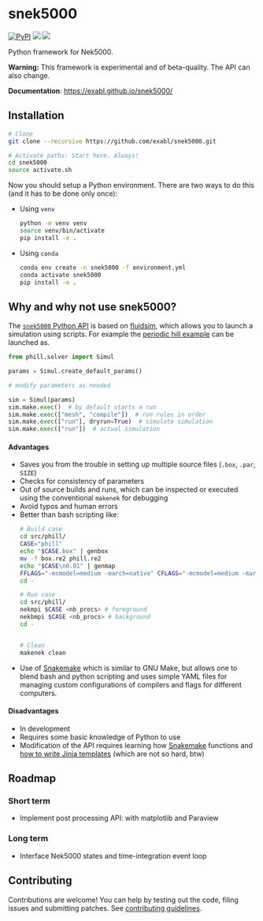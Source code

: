 # snek5000

[![PyPI](https://img.shields.io/pypi/v/snek5000)](https://pypi.org/project/snek5000/)
[![](https://github.com/exabl/snek5000/workflows/Tests/badge.svg)](https://github.com/exabl/snek5000/actions?workflow=Tests)
[![](https://github.com/exabl/snek5000/workflows/Docs/badge.svg)](https://github.com/exabl/snek5000/actions?workflow=Docs)

Python framework for Nek5000.

**Warning:** This framework is experimental and of beta-quality. The API can also change.

**Documentation**: https://exabl.github.io/snek5000/

## Installation

```sh 
# Clone
git clone --recursive https://github.com/exabl/snek5000.git

# Activate paths: Start here. Always!
cd snek5000
source activate.sh

```

Now you should setup a Python environment. There are two ways to
do this (and it has to be done only once):

-  Using `venv`
   ```sh
   python -m venv venv
   source venv/bin/activate
   pip install -e .
   ```
-  Using `conda`
   ```sh
   conda env create -n snek5000 -f environment.yml
   conda activate snek5000
   pip install -e .
   ```

## Why and why not use snek5000?

The [`snek5000` Python
API](https://exabl.github.io/snek5000/_generated/snek5000.html) is based on
[fluidsim](https://fluidsim.readthedocs.io), which allows you to launch a
simulation using scripts. For example the [periodic hill
example](https://github.com/exabl/snek5000-phill) can be launched as.

```python
from phill.solver import Simul

params = Simul.create_default_params()

# modify parameters as needed

sim = Simul(params)
sim.make.exec()  # by default starts a run
sim.make.exec(["mesh", "compile"])  # run rules in order
sim.make.exec(["run"], dryrun=True)  # simulate simulation
sim.make.exec(["run"])  # actual simulation
```

#### Advantages

- Saves you from the trouble in setting up multiple source files (`.box`, `.par`, `SIZE`)
- Checks for consistency of parameters
- Out of source builds and runs, which can be inspected or executed using the conventional
  `makenek` for debugging
- Avoid typos and human errors
- Better than bash scripting like:
  ```sh
  # Build case
  cd src/phill/
  CASE="phill"
  echo "$CASE.box" | genbox
  mv -f box.re2 phill.re2
  echo "$CASE\n0.01" | genmap
  FFLAGS="-mcmodel=medium -march=native" CFLAGS="-mcmodel=medium -march=native" makenek
  cd -

  # Run case
  cd src/phill/
  nekmpi $CASE <nb_procs> # foreground
  nekbmpi $CASE <nb_procs> # background
  cd -


  # Clean
  makenek clean

  ```
- Use of [Snakemake](https://snakemake.readthedocs.io/en/stable/) which
  is similar to GNU Make, but allows one to blend bash and python scripting and
  uses simple YAML files for managing custom configurations of compilers and flags
  for different computers.

#### Disadvantages

- In development
- Requires some basic knowledge of Python to use
- Modification of the API requires learning how
  [Snakemake](https://snakemake.readthedocs.io/en/stable/) functions and [how
  to write Jinja
  templates](https://jinja.palletsprojects.com/en/2.11.x/templates/) (which are
  not so hard, btw)

## Roadmap

### Short term
- Implement post processing API: with matplotlib and Paraview

### Long term
- Interface Nek5000 states and time-integration event loop

## Contributing

Contributions are welcome! You can help by testing out the code, filing issues
and submitting patches. See [contributing guidelines](CONTRIBUTING.md).

